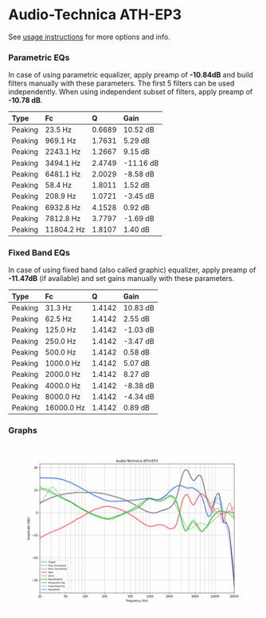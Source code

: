 # Audio-Technica ATH-EP3
See [usage instructions](https://github.com/jaakkopasanen/AutoEq#usage) for more options and info.

### Parametric EQs
In case of using parametric equalizer, apply preamp of **-10.84dB** and build filters manually
with these parameters. The first 5 filters can be used independently.
When using independent subset of filters, apply preamp of **-10.78 dB**.

| Type    | Fc         |      Q | Gain      |
|:--------|:-----------|:-------|:----------|
| Peaking | 23.5 Hz    | 0.6689 | 10.52 dB  |
| Peaking | 969.1 Hz   | 1.7631 | 5.29 dB   |
| Peaking | 2243.1 Hz  | 1.2667 | 9.15 dB   |
| Peaking | 3494.1 Hz  | 2.4749 | -11.16 dB |
| Peaking | 6481.1 Hz  | 2.0029 | -8.58 dB  |
| Peaking | 58.4 Hz    | 1.8011 | 1.52 dB   |
| Peaking | 208.9 Hz   | 1.0721 | -3.45 dB  |
| Peaking | 6932.8 Hz  | 4.1528 | 0.92 dB   |
| Peaking | 7812.8 Hz  | 3.7797 | -1.69 dB  |
| Peaking | 11804.2 Hz | 1.8107 | 1.40 dB   |

### Fixed Band EQs
In case of using fixed band (also called graphic) equalizer, apply preamp of **-11.47dB**
(if available) and set gains manually with these parameters.

| Type    | Fc         |      Q | Gain     |
|:--------|:-----------|:-------|:---------|
| Peaking | 31.3 Hz    | 1.4142 | 10.83 dB |
| Peaking | 62.5 Hz    | 1.4142 | 2.55 dB  |
| Peaking | 125.0 Hz   | 1.4142 | -1.03 dB |
| Peaking | 250.0 Hz   | 1.4142 | -3.47 dB |
| Peaking | 500.0 Hz   | 1.4142 | 0.58 dB  |
| Peaking | 1000.0 Hz  | 1.4142 | 5.07 dB  |
| Peaking | 2000.0 Hz  | 1.4142 | 8.27 dB  |
| Peaking | 4000.0 Hz  | 1.4142 | -8.38 dB |
| Peaking | 8000.0 Hz  | 1.4142 | -4.34 dB |
| Peaking | 16000.0 Hz | 1.4142 | 0.89 dB  |

### Graphs
![](./Audio-Technica%20ATH-EP3.png)